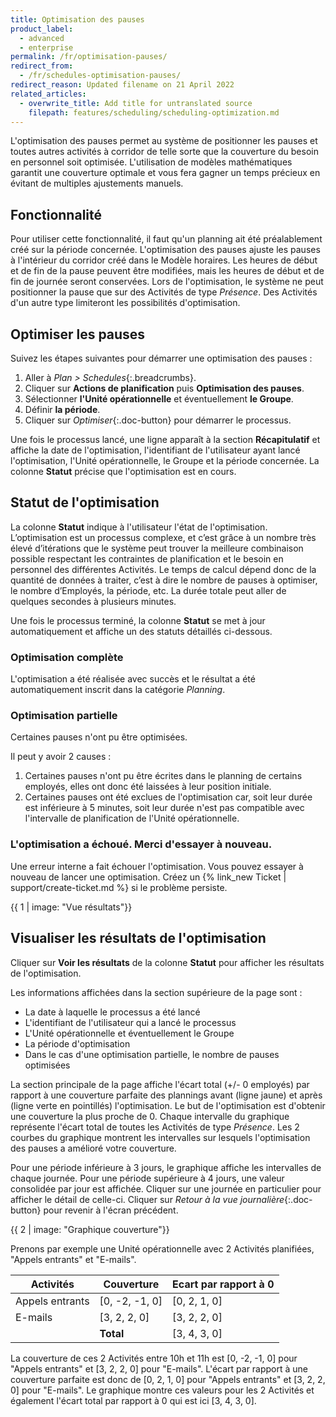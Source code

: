 ```yaml
---
title: Optimisation des pauses
product_label:
  - advanced
  - enterprise
permalink: /fr/optimisation-pauses/
redirect_from:
  - /fr/schedules-optimisation-pauses/
redirect_reason: Updated filename on 21 April 2022
related_articles:
  - overwrite_title: Add title for untranslated source
    filepath: features/scheduling/scheduling-optimization.md
---
```


<!-- permalink reason: /optimisation-pauses/ used in email and in Intercom message-->

L'optimisation des pauses permet au système de positionner les pauses et toutes autres activités à corridor de telle sorte que la couverture du besoin en personnel soit optimisée. L'utilisation de modèles mathématiques garantit une couverture optimale et vous fera gagner un temps précieux en évitant de multiples ajustements manuels.

## Fonctionnalité

Pour utiliser cette fonctionnalité, il faut qu'un planning ait été préalablement créé sur la période concernée. L'optimisation des pauses ajuste les pauses à l'intérieur du corridor créé dans le Modèle horaires. Les heures de début et de fin de la pause peuvent être modifiées, mais les heures de début et de fin de journée seront conservées.
Lors de l'optimisation, le système ne peut positionner la pause que sur des Activités de type _Présence_. Des Activités d'un autre type limiteront les possibilités d'optimisation.

## Optimiser les pauses

Suivez les étapes suivantes pour démarrer une optimisation des pauses :

1. Aller à _Plan > Schedules_{:.breadcrumbs}.
2. Cliquer sur **Actions de planification** puis **Optimisation des pauses**.
3. Sélectionner **l'Unité opérationnelle** et éventuellement **le Groupe**.
4. Définir **la période**.
5. Cliquer sur _Optimiser_{:.doc-button} pour démarrer le processus.

Une fois le processus lancé, une ligne apparaît à la section **Récapitulatif** et affiche la date de l'optimisation, l'identifiant de l'utilisateur ayant lancé l'optimisation, l'Unité opérationnelle, le Groupe et la période concernée. La colonne **Statut** précise que l'optimisation est en cours.

## Statut de l'optimisation

La colonne **Statut** indique à l'utilisateur l'état de l'optimisation. L’optimisation est un processus complexe, et c’est grâce à un nombre très élevé d’itérations que le système peut trouver la meilleure combinaison possible respectant les contraintes de planification et le besoin en personnel des différentes Activités. Le temps de calcul dépend donc de la quantité de données à traiter, c’est à dire le nombre de pauses à optimiser, le nombre d’Employés, la période, etc.
La durée totale peut aller de quelques secondes à plusieurs minutes.

Une fois le processus terminé, la colonne **Statut** se met à jour automatiquement et affiche un des statuts détaillés ci-dessous.

### Optimisation complète

L'optimisation a été réalisée avec succès et le résultat a été automatiquement inscrit dans la catégorie _Planning_.

### Optimisation partielle

Certaines pauses n'ont pu être optimisées.

Il peut y avoir 2 causes :

1. Certaines pauses n'ont pu être écrites dans le planning de certains employés, elles ont donc été laissées à leur position initiale.
2. Certaines pauses ont été exclues de l'optimisation car, soit leur durée est inférieure à 5 minutes, soit leur durée n'est pas compatible avec l'intervalle de planification de l'Unité opérationnelle.

### L'optimisation a échoué. Merci d'essayer à nouveau.

Une erreur interne a fait échouer l'optimisation. Vous pouvez essayer à nouveau de lancer une optimisation. Créez un {% link_new Ticket | support/create-ticket.md %} si le problème persiste.

{{ 1 | image: "Vue résultats"}}

## Visualiser les résultats de l'optimisation

Cliquer sur **Voir les résultats** de la colonne **Statut** pour afficher les résultats de l'optimisation.

Les informations affichées dans la section supérieure de la page sont :

- La date à laquelle le processus a été lancé
- L'identifiant de l'utilisateur qui a lancé le processus
- L'Unité opérationnelle et éventuellement le Groupe
- La période d'optimisation
- Dans le cas d'une optimisation partielle, le nombre de pauses optimisées

La section principale de la page affiche l'écart total (+/- 0 employés) par rapport à une couverture parfaite des plannings avant (ligne jaune) et après (ligne verte en pointillés) l'optimisation. Le but de l'optimisation est d'obtenir une couverture la plus proche de 0.
Chaque intervalle du graphique représente l'écart total de toutes les Activités de type _Présence_. Les 2 courbes du graphique montrent les intervalles sur lesquels l'optimisation des pauses a amélioré votre couverture.

Pour une période inférieure à 3 jours, le graphique affiche les intervalles de chaque journée. Pour une période supérieure à 4 jours, une valeur consolidée par jour est affichée. Cliquer sur une journée en particulier pour afficher le détail de celle-ci. Cliquer sur _Retour à la vue journalière_{:.doc-button} pour revenir à l'écran précédent.

{{ 2 | image: "Graphique couverture"}}

Prenons par exemple une Unité opérationnelle avec 2 Activités planifiées, "Appels entrants" et "E-mails".

| Activités       | Couverture     | Ecart par rapport à 0 |
| --------------- | -------------- | --------------------- |
| Appels entrants | [0, -2, -1, 0] | [0, 2, 1, 0]          |
| E-mails          | [3, 2, 2, 0]   | [3, 2, 2, 0]          |
|                 | **Total**      | [3, 4, 3, 0]          |

La couverture de ces 2 Activités entre 10h et 11h est [0, -2, -1, 0] pour "Appels entrants" et [3, 2, 2, 0] pour "E-mails". L'écart par rapport à une couverture parfaite est donc de [0, 2, 1, 0] pour "Appels entrants" et [3, 2, 2, 0] pour "E-mails". Le graphique montre ces valeurs pour les 2 Activités et également l'écart total par rapport à 0 qui est ici [3, 4, 3, 0].
